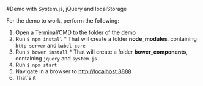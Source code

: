 #Demo with System.js, jQuery and localStorage

For the demo to work, perform the following:

1.   Open a Terminal/CMD to the folder of the demo
2.   Run `$ npm install`
	*	That will create a folder **node_modules**, containing `http-server` and `babel-core`
3.   Run `$ bower install`
	*	That will create a folder **bower_components**, containing `jquery` and `system.js`
4.   Run `$ npm start`
5.   Navigate in a browser to [http://localhost:8888](http://localhost:8888)
6.   That's it 